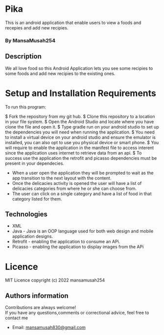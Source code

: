 # Pika

This is an android application that enable users to view a foods and recepies and add new recipies. 

### By MansaMusah254


## Description

We all love food so this Android Application lets you see some recipies to some foods and add new recipies to the existing ones.

# Setup and Installation Requirements
To run this program:


$ Fork the repository from my git hub.
$ Clone this repository to a location in your file system.
$ Open the Android Studio and locate where you have clone the file and open it. 
$ Type gradle run on your android studio to set up the dependencies you will need when running the application.
$ You need to install a virtual device on your android studio and ensure the emulator is installed, you can also opt to use you physical device or smart phone.
$ You will require to enable the application in the manifest file to access interent since the application uses internet to retrieve data from an api.
$ To success use the application the retrofit and picasso dependencies must be present in your dependecies.  


- When a user open the application they will be prompted to wait as the app transition to the next layout with the content. 
- Once the delicacies activity is opened the user will have a list of delicacies categories from where he or she can choose from. 
- The user can click on a single category and have a list of food in that category listed for them.

## Technologies
* XML
* Java - Java is an OOP language used for both web design and mobile application designs.
* Retrofit - enabling the application to consume an APi. 
* Picasso - enabling the application to display images from the APi

# Licence
MIT Licence
copyright (c) 2022 mansamusah254


## Authors information
Contributions are always welcome!  
If you have any questions,comments or correctional advice, feel free to contact me
* Email: mansamusah830@gmail.com
